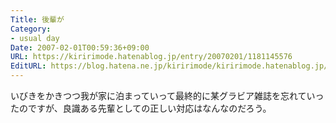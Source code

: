 ```yaml
---
Title: 後輩が
Category:
- usual day
Date: 2007-02-01T00:59:36+09:00
URL: https://kiririmode.hatenablog.jp/entry/20070201/1181145576
EditURL: https://blog.hatena.ne.jp/kiririmode/kiririmode.hatenablog.jp/atom/entry/8454420450078217641
---
```


いびきをかきつつ我が家に泊まっていって最終的に某グラビア雑誌を忘れていったのですが、良識ある先輩としての正しい対応はなんなのだろう。 
